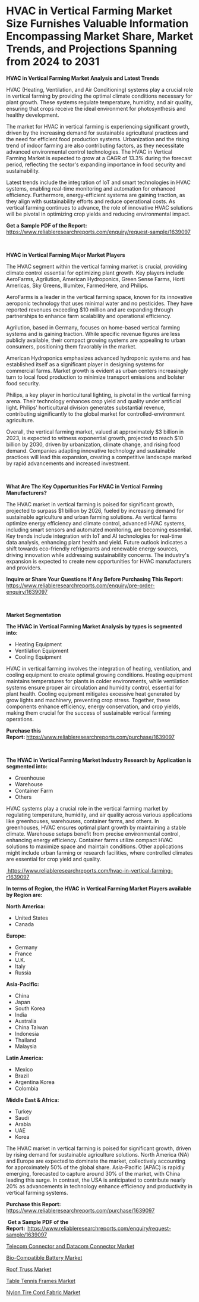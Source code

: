 <p><h1>HVAC in Vertical Farming Market Size Furnishes Valuable Information Encompassing Market Share, Market Trends, and Projections Spanning from 2024 to 2031</h1></p><p><strong>HVAC in Vertical Farming Market Analysis and Latest Trends</strong></p>
<p><p>HVAC (Heating, Ventilation, and Air Conditioning) systems play a crucial role in vertical farming by providing the optimal climate conditions necessary for plant growth. These systems regulate temperature, humidity, and air quality, ensuring that crops receive the ideal environment for photosynthesis and healthy development. </p><p>The market for HVAC in vertical farming is experiencing significant growth, driven by the increasing demand for sustainable agricultural practices and the need for efficient food production systems. Urbanization and the rising trend of indoor farming are also contributing factors, as they necessitate advanced environmental control technologies. The HVAC in Vertical Farming Market is expected to grow at a CAGR of 13.3% during the forecast period, reflecting the sector's expanding importance in food security and sustainability.</p><p>Latest trends include the integration of IoT and smart technologies in HVAC systems, enabling real-time monitoring and automation for enhanced efficiency. Furthermore, energy-efficient systems are gaining traction, as they align with sustainability efforts and reduce operational costs. As vertical farming continues to advance, the role of innovative HVAC solutions will be pivotal in optimizing crop yields and reducing environmental impact.</p></p>
<p><strong>Get a Sample PDF of the Report:&nbsp;</strong> <a href="https://www.reliableresearchreports.com/enquiry/request-sample/1639097?utm_campaign=24&utm_medium=2&utm_source=Github&utm_content=ia&utm_term=25092024&utm_id=hvac-in-vertical-farming">https://www.reliableresearchreports.com/enquiry/request-sample/1639097</a></p>
<p>&nbsp;</p>
<p><strong>HVAC in Vertical Farming Major Market Players</strong></p>
<p><p>The HVAC segment within the vertical farming market is crucial, providing climate control essential for optimizing plant growth. Key players include AeroFarms, Agrilution, American Hydroponics, Green Sense Farms, Horti Americas, Sky Greens, Illumitex, FarmedHere, and Philips.</p><p>AeroFarms is a leader in the vertical farming space, known for its innovative aeroponic technology that uses minimal water and no pesticides. They have reported revenues exceeding $10 million and are expanding through partnerships to enhance farm scalability and operational efficiency.</p><p>Agrilution, based in Germany, focuses on home-based vertical farming systems and is gaining traction. While specific revenue figures are less publicly available, their compact growing systems are appealing to urban consumers, positioning them favorably in the market.</p><p>American Hydroponics emphasizes advanced hydroponic systems and has established itself as a significant player in designing systems for commercial farms. Market growth is evident as urban centers increasingly turn to local food production to minimize transport emissions and bolster food security. </p><p>Philips, a key player in horticultural lighting, is pivotal in the vertical farming arena. Their technology enhances crop yield and quality under artificial light. Philips’ horticultural division generates substantial revenue, contributing significantly to the global market for controlled-environment agriculture.</p><p>Overall, the vertical farming market, valued at approximately $3 billion in 2023, is expected to witness exponential growth, projected to reach $10 billion by 2030, driven by urbanization, climate change, and rising food demand. Companies adapting innovative technology and sustainable practices will lead this expansion, creating a competitive landscape marked by rapid advancements and increased investment.</p></p>
<p>&nbsp;</p>
<p><strong>What Are The Key Opportunities For HVAC in Vertical Farming Manufacturers?</strong></p>
<p><p>The HVAC market in vertical farming is poised for significant growth, projected to surpass $1 billion by 2026, fueled by increasing demand for sustainable agriculture and urban farming solutions. As vertical farms optimize energy efficiency and climate control, advanced HVAC systems, including smart sensors and automated monitoring, are becoming essential. Key trends include integration with IoT and AI technologies for real-time data analysis, enhancing plant health and yield. Future outlook indicates a shift towards eco-friendly refrigerants and renewable energy sources, driving innovation while addressing sustainability concerns. The industry's expansion is expected to create new opportunities for HVAC manufacturers and providers.</p></p>
<p><strong>Inquire or Share Your Questions If Any Before Purchasing This Report:</strong> <a href="https://www.reliableresearchreports.com/enquiry/pre-order-enquiry/1639097?utm_campaign=24&utm_medium=2&utm_source=Github&utm_content=ia&utm_term=25092024&utm_id=hvac-in-vertical-farming">https://www.reliableresearchreports.com/enquiry/pre-order-enquiry/1639097</a></p>
<p>&nbsp;</p>
<p><strong>Market Segmentation</strong></p>
<p><strong>The HVAC in Vertical Farming Market Analysis by types is segmented into:</strong></p>
<p><ul><li>Heating Equipment</li><li>Ventilation Equipment</li><li>Cooling Equipment</li></ul></p>
<p><p>HVAC in vertical farming involves the integration of heating, ventilation, and cooling equipment to create optimal growing conditions. Heating equipment maintains temperatures for plants in colder environments, while ventilation systems ensure proper air circulation and humidity control, essential for plant health. Cooling equipment mitigates excessive heat generated by grow lights and machinery, preventing crop stress. Together, these components enhance efficiency, energy conservation, and crop yields, making them crucial for the success of sustainable vertical farming operations.</p></p>
<p><strong>Purchase this Report:&nbsp;</strong><a href="https://www.reliableresearchreports.com/purchase/1639097?utm_campaign=24&utm_medium=2&utm_source=Github&utm_content=ia&utm_term=25092024&utm_id=hvac-in-vertical-farming">https://www.reliableresearchreports.com/purchase/1639097</a></p>
<p>&nbsp;</p>
<p><strong>The HVAC in Vertical Farming Market Industry Research by Application is segmented into:</strong></p>
<p><ul><li>Greenhouse</li><li>Warehouse</li><li>Container Farm</li><li>Others</li></ul></p>
<p><p>HVAC systems play a crucial role in the vertical farming market by regulating temperature, humidity, and air quality across various applications like greenhouses, warehouses, container farms, and others. In greenhouses, HVAC ensures optimal plant growth by maintaining a stable climate. Warehouse setups benefit from precise environmental control, enhancing energy efficiency. Container farms utilize compact HVAC solutions to maximize space and maintain conditions. Other applications might include urban farming or research facilities, where controlled climates are essential for crop yield and quality.</p></p>
<p><a href="https://www.reliableresearchreports.com/hvac-in-vertical-farming-r1639097?utm_campaign=24&utm_medium=2&utm_source=Github&utm_content=ia&utm_term=25092024&utm_id=hvac-in-vertical-farming">&nbsp;https://www.reliableresearchreports.com/hvac-in-vertical-farming-r1639097</a></p>
<p><strong>In terms of Region, the HVAC in Vertical Farming Market Players available by Region are:</strong></p>
<p>
    <p> <strong> North America: </strong>
        <ul>
            <li>United States</li>
            <li>Canada</li>
        </ul>
        </p> 
    <p> <strong> Europe: </strong>
        <ul>
            <li>Germany</li>
            <li>France</li>
            <li>U.K.</li>
            <li>Italy</li>
            <li>Russia</li>
        </ul>
        </p> 
    <p> <strong> Asia-Pacific: </strong>
        <ul>
            <li>China</li>
            <li>Japan</li>
            <li>South Korea</li>
            <li>India</li>
            <li>Australia</li>
            <li>China Taiwan</li>
            <li>Indonesia</li>
            <li>Thailand</li>
            <li>Malaysia</li>
        </ul>
        </p> 
    <p> <strong> Latin America: </strong>
        <ul>
            <li>Mexico</li>
            <li>Brazil</li>
            <li>Argentina Korea</li>
            <li>Colombia</li>
        </ul>
        </p> 
    <p> <strong> Middle East & Africa: </strong>
        <ul>
            <li>Turkey</li>
            <li>Saudi</li>
            <li>Arabia</li>
            <li>UAE</li>
            <li>Korea</li>
        </ul>
    </p>
    </p>
<p><p>The HVAC market in vertical farming is poised for significant growth, driven by rising demand for sustainable agriculture solutions. North America (NA) and Europe are expected to dominate the market, collectively accounting for approximately 50% of the global share. Asia-Pacific (APAC) is rapidly emerging, forecasted to capture around 30% of the market, with China leading this surge. In contrast, the USA is anticipated to contribute nearly 20% as advancements in technology enhance efficiency and productivity in vertical farming systems.</p></p>
<p><strong>Purchase this Report: </strong><a href="https://www.reliableresearchreports.com/purchase/1639097?utm_campaign=24&utm_medium=2&utm_source=Github&utm_content=ia&utm_term=25092024&utm_id=hvac-in-vertical-farming">https://www.reliableresearchreports.com/purchase/1639097</a></p>
<p>&nbsp;<strong>Get a Sample PDF of the Report:&nbsp;&nbsp;</strong><a href="https://www.reliableresearchreports.com/enquiry/request-sample/1639097?utm_campaign=24&utm_medium=2&utm_source=Github&utm_content=ia&utm_term=25092024&utm_id=hvac-in-vertical-farming">https://www.reliableresearchreports.com/enquiry/request-sample/1639097</a></p>
<p><strong></strong></p>
<p><p><a href="https://github.com/elizabethdagraca/Market-Research-Report-List-5/blob/main/telecom-connector-and-datacom-connector-market.md?utm_campaign=24&utm_medium=2&utm_source=Github&utm_content=ia&utm_term=25092024&utm_id=hvac-in-vertical-farming">Telecom Connector and Datacom Connector Market</a></p><p><a href="https://github.com/santosh758595/Market-Research-Report-List-6/blob/main/bio-compatible-battery-market.md?utm_campaign=24&utm_medium=2&utm_source=Github&utm_content=ia&utm_term=25092024&utm_id=hvac-in-vertical-farming">Bio-Compatible Battery Market</a></p><p><a href="https://www.linkedin.com/pulse/roof-truss-market-outlook-complete-industry-analysis-2024-2031-r3oqf?utm_campaign=24&utm_medium=2&utm_source=Github&utm_content=ia&utm_term=25092024&utm_id=hvac-in-vertical-farming">Roof Truss Market</a></p><p><a href="https://issuu.com/reportprime-2/docs/table-tennis-frames-market-size-203_bf0ddf95f606c9?utm_campaign=24&utm_medium=2&utm_source=Github&utm_content=ia&utm_term=25092024&utm_id=hvac-in-vertical-farming">Table Tennis Frames Market</a></p><p><a href="https://www.linkedin.com/pulse/global-nylon-tire-cord-fabric-market-sector2024-2031-metrics-bxkjf?utm_campaign=24&utm_medium=2&utm_source=Github&utm_content=ia&utm_term=25092024&utm_id=hvac-in-vertical-farming">Nylon Tire Cord Fabric Market</a></p></p>